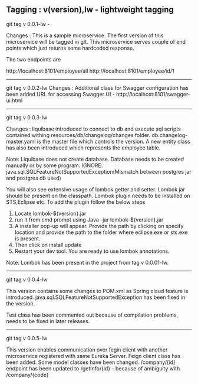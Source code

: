 Tagging : v(version),lw - lightweight tagging
----
git tag v 0.0.1-lw - 

Changes : This is a sample microservice. The first version of this microservice will be tagged in git. This microservice serves couple of end points which just returns some hardcoded response.

The two endpoints are

http://localhost:8101/employee/all
http://localhost:8101/employee/id/1

----
git tag v 0.0.2-lw
Changes : Additional class for Swagger configuration has been added
URL for accessing Swagger UI - http://localhost:8101/swagger-ui.html

---
git tag v 0.0.3-lw

Changes : liquibase introduced to connect to db and execute sql scripts contained withing 
resources/db/changelog/changes folder.
db.changelog-master.yaml is the master file which controls the version.
A new entity class has also been introduced which represents the employee table.

Note: Liquibase does not create database. Database needs to be created manually or by some program.
IGNORE: java.sql.SQLFeatureNotSupportedException(Mismatch between postgres jar and postgres db used)


You will also see extensive usage of lombok getter and setter. Lombok jar should be present on the classpath.
Lombok plugin needs to be installed on STS,Eclipse etc.
To add the plugin follow the below steps
1) Locate lombok-${version}.jar
2) run it from cmd prompt using Java -jar lombok-${version}.jar
3) A installer pop-up will appear. Provide the path by clicking on specify location and provide the path to the folder where eclipse.exe or sts.exe is present. 
4) Then click on install update
5) Restart your dev tool. You are ready to use lombok annotations.

Note: Lombok has been present in the project from tag v 0.0.01-lw.

----
git tag v 0.0.4-lw

This version contains some changes to POM.xml as Spring cloud feature is introduced.
java.sql.SQLFeatureNotSupportedException has been fixed in the version.

Test class has been commented out because of compilation problems, needs to be fixed in later releases.

--------------
git tag v 0.0.5-lw

This version enables communication over fegin client with another microservice registered with same Eureka Server.
Feign client class has been added. Some model classes have been changed. 
/company/{id} endpoint has been updated to /getInfo/{id} - because of ambiguity with /company/{code}


